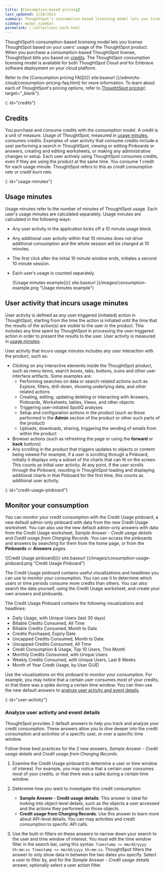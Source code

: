 ```yaml
---
title: [Consumption-based pricing]
last_updated: 1/26/2021
summary: ThoughtSpot’s consumption-based licensing model lets you license ThoughtSpot based on usage of the ThoughtSpot product.
sidebar: mydoc_sidebar
permalink: /:collection/:path.html
---
```

ThoughtSpot’s consumption-based licensing model lets you license ThoughtSpot based on your users' usage of the ThoughtSpot product. When you purchase a consumption-based ThoughtSpot license, ThoughtSpot bills you based on [credits](#credits). The ThoughtSpot consumption licensing model is available for both ThoughtSpot Cloud and for Embrace software deployment on your cloud platform.

Refer to the [Consumption pricing FAQ]({{ site.baseurl }}/admin/ts-cloud/consumption-pricing-faq.html) for more information. To learn about each of ThoughtSpot's pricing options, refer to [ThoughtSpot pricing](https://www.thoughtspot.com/pricing){: target="_blank"}.

{: id="credits"}
## Credits
You purchase and consume credits with the consumption model. A credit is a unit of measure.  Usage of ThoughtSpot, measured in [usage minutes](#usage-minutes), consumes credits. Examples of user activity that consume credits include a user performing a search in ThoughtSpot, viewing or editing Pinboards or answers, creating and editing worksheets, or making any administrative changes or setup. Each user actively using ThoughtSpot consumes credits, even if they are using the product at the same time. You consume 1 credit for each usage minute. ThoughtSpot refers to this as *credit consumption rate* or *credit burn rate.*

{: id="usage-minutes"}
## Usage minutes
Usage minutes refer to the number of minutes of ThoughtSpot usage. Each user's usage minutes are calculated separately. Usage minutes are calculated in the following ways:
- Any user activity in the application kicks off a 10 minute usage block.
- Any additional user activity within that 10 minutes does not drive additional consumption and the whole session will be charged at 10 minutes.
- The first click after the initial 10 minute window ends, initiates a second 10 minute session.
- Each user’s usage is counted separately.

    ![Usage minutes example]({{ site.baseurl }}/images/consumption-example.png "Usage minutes example")

## User activity that incurs usage minutes
User activity is defined as any user-triggered (initiated) action in ThoughtSpot, starting from the time the action is initiated until the time that the results of the action(s) are visible to the user in the product. This includes any time spent by ThoughtSpot in processing the user-triggered action in order to present the results to the user. User activity is measured in [usage minutes](#usage-minutes).

User activity that incurs usage minutes includes any user interaction with the product, such as:
- Clicking on any interactive elements inside the ThoughtSpot product, such as menu items, search boxes, tabs, buttons, icons and other user interface artifacts. Some examples are:
    - Performing searches on data or search-related actions such as Explore, filters, drill-down, showing underlying data, and other related actions
    - Creating, editing, updating deleting or interacting with Answers, Pinboards, Worksheets, tables, Views, and other objects
    - Triggering user-initiated SpotIQ analyses
    - Setup and configuration actions in the product (such as those performed in the **Admin** section of the product or other such parts of the product)
    - Uploads, downloads, sharing, triggering the sending of emails from within the product
- Browser actions (such as refreshing the page or using the **forward** or **back** buttons)
- Any scrolling in the product that triggers updates to objects or content being viewed
    For example, if a user is scrolling through a Pinboard, initially it displays only a subset of the charts that can fit on the screen. This counts as initial user activity. At any point, if the user scrolls through the Pinboard, resulting in ThoughtSpot loading and displaying additional charts in that Pinboard for the first time, this counts as additional user activity.

{: id="credit-usage-pinboard"}
## Monitor your consumption
You can monitor your credit consumption with the Credit Usage pinboard, a new default admin-only pinboard with data from the new Credit Usage worksheet. You can also use the new default admin-only answers with data from the Credit Usage worksheet, *Sample Answer - Credit usage details* and *Credit usage from Charging Records*. You can access the pinboards and answers by searching for them from the home page, or from the **Pinboards** or **Answers** pages.

![Credit Usage pinboard]({{ site.baseurl }}/images/consumption-usage-pinboard.png "Credit Usage Pinboard")

The Credit Usage pinboard contains useful visualizations and headlines you can use to monitor your consumption. You can use it to determine which users or time periods consume more credits than others. You can also search the data yourself, using the Credit Usage worksheet, and create your own answers and pinboards.

The Credit Usage Pinboard contains the following visualizations and headlines:
- Daily Usage, with Unique Users (last 30 days)
- Billable Credits Consumed, All Time
- Billable Credits Consumed, Month to Date
- Credits Purchased, Expiry Date
- Uncapped Credits Consumed, Month to Date
- Uncapped Credits Consumed, All Time
- Credit Consumption & Usage, Top 10 Users, This Month
- Monthly Credits Consumed, with Unique Users
- Weekly Credits Consumed, with Unique Users, Last 8 Weeks
- Month of Year Credit Usage, by User GUID

Use the visualizations on this pinboard to monitor your consumption. For example, you may notice that a certain user consumes most of your credits, or that there was a spike during a certain time window. You can then use the new default answers to [analyze user activity and event details](#user-activity).

{: id="user-activity"}
### Analyze user activity and event details
ThoughtSpot provides 2 default answers to help you track and analyze your credit consumption. These answers allow you to dive deeper into the credit consumption and activities of a specific user, or over a specific time window.

Follow these best practices for the 2 new answers, *Sample Answer - Credit usage details* and *Credit usage from Charging Records*.

1. Examine the Credit Usage pinboard to determine a user or time window of interest. For example, you may notice that a certain user consumes most of your credits, or that there was a spike during a certain time window.

2. Determine how you want to investigate this credit consumption:
    - **Sample Answer - Credit usage details**: This answer is ideal for looking into object-level details, such as the objects a user accessed and the actions they performed on those objects.
    - **Credit usage from Charging Records**: Use this answer to learn more about API-level details. You can map activities and credit consumption to specific API calls.

3. Use the built-in filters on these answers to narrow down your search to the user and time window of interest. You must edit the time window filter in the search bar, using this syntax: `Timestamp >= mm/dd/yyyy hh:mm:ss Timestamp <= mm/dd/yyyy hh:mm:ss`. ThoughtSpot filters the answer to only show data in between the two dates you specify. Select a user to filter by, and for the *Sample Answer - Credit usage details* answer, optionally select a user action filter.
